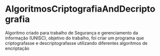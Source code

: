 # AlgoritmosCriptografiaAndDecriptografia
Algoritmo criado para trabalho de Segurança e gerenciamento da informação (UNISC), objetivo do trabalho, foi criar um programa que criptografasse e descriptografasse utilizando diferentes algoritmos de encriptação
